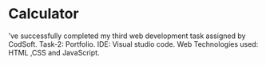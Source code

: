 # Calculator
've successfully completed my third web development task assigned by CodSoft. Task-2: Portfolio. IDE: Visual studio code. Web Technologies used: HTML ,CSS and JavaScript.
